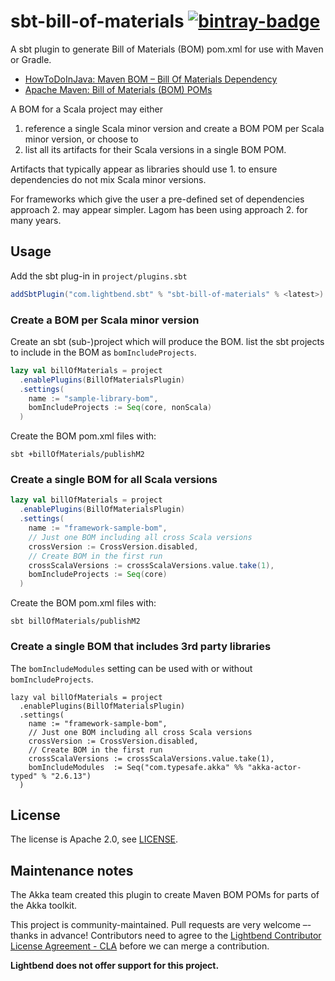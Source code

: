 # sbt-bill-of-materials [![bintray-badge](https://api.bintray.com/packages/sbt/sbt-plugin-releases/sbt-bill-of-materials/images/download.svg)](https://bintray.com/sbt/sbt-plugin-releases/sbt-bill-of-materials)

A sbt plugin to generate Bill of Materials (BOM) pom.xml for use with Maven or Gradle.

* [HowToDoInJava: Maven BOM – Bill Of Materials Dependency](https://howtodoinjava.com/maven/maven-bom-bill-of-materials-dependency/)
* [Apache Maven: Bill of Materials (BOM) POMs](https://maven.apache.org/guides/introduction/introduction-to-dependency-mechanism.html#bill-of-materials-bom-poms)

A BOM for a Scala project may either 

1. reference a single Scala minor version and create a BOM POM per Scala minor version, or choose to 
2. list all its artifacts for their Scala versions in a single BOM POM.

Artifacts that typically appear as libraries should use 1. to ensure dependencies do not mix Scala minor versions.

For frameworks which give the user a pre-defined set of dependencies approach 2. may appear simpler. Lagom has been using approach 2. for many years.

## Usage

Add the sbt plug-in in `project/plugins.sbt`

```scala
addSbtPlugin("com.lightbend.sbt" % "sbt-bill-of-materials" % <latest>)
```

### Create a BOM per Scala minor version

Create an sbt (sub-)project which will produce the BOM. list the sbt projects to include in the BOM as `bomIncludeProjects`.

```scala
lazy val billOfMaterials = project
  .enablePlugins(BillOfMaterialsPlugin)
  .settings(
    name := "sample-library-bom",
    bomIncludeProjects := Seq(core, nonScala)
  )
```

Create the BOM pom.xml files with:

```
sbt +billOfMaterials/publishM2
```

### Create a single BOM for all Scala versions

```scala
lazy val billOfMaterials = project
  .enablePlugins(BillOfMaterialsPlugin)
  .settings(
    name := "framework-sample-bom",
    // Just one BOM including all cross Scala versions
    crossVersion := CrossVersion.disabled,
    // Create BOM in the first run
    crossScalaVersions := crossScalaVersions.value.take(1),
    bomIncludeProjects := Seq(core)
  )
``` 

Create the BOM pom.xml files with:

```
sbt billOfMaterials/publishM2
```

### Create a single BOM that includes 3rd party libraries

The `bomIncludeModules` setting can be used with or without `bomIncludeProjects`.

```
lazy val billOfMaterials = project
  .enablePlugins(BillOfMaterialsPlugin)
  .settings(
    name := "framework-sample-bom",
    // Just one BOM including all cross Scala versions
    crossVersion := CrossVersion.disabled,
    // Create BOM in the first run
    crossScalaVersions := crossScalaVersions.value.take(1),
    bomIncludeModules  := Seq("com.typesafe.akka" %% "akka-actor-typed" % "2.6.13")
  )
```

## License

The license is Apache 2.0, see [LICENSE](LICENSE).

## Maintenance notes

The Akka team created this plugin to create Maven BOM POMs for parts of the Akka toolkit.

This project is community-maintained. Pull requests are very welcome –- thanks in advance! Contributors need to agree to the [Lightbend Contributor License Agreement - CLA](https://www.lightbend.com/contribute/cla) before we can merge a contribution.

**Lightbend does not offer support for this project.**
